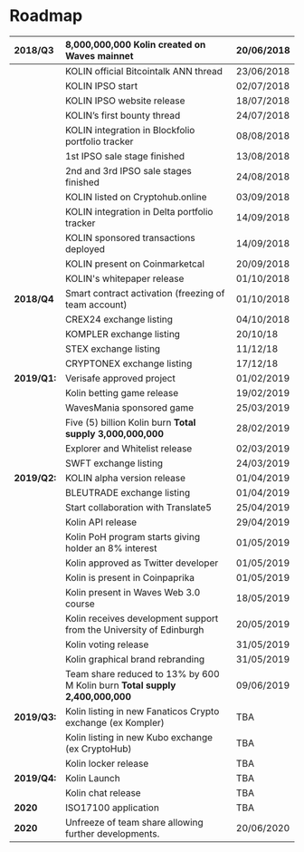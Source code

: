 # Roadmap

| 2018/Q3 | 8,000,000,000 Kolin created on Waves mainnet | 20/06/2018 |
| :--- | :--- | :--- |
|  | KOLIN official Bitcointalk ANN thread | 23/06/2018 |
|  | KOLIN IPSO start | 02/07/2018 |
|  | KOLIN IPSO website release | 18/07/2018 |
|  | KOLIN’s first bounty thread | 24/07/2018 |
|  | KOLIN integration in Blockfolio portfolio tracker | 08/08/2018 |
|  | 1st IPSO sale stage finished | 13/08/2018 |
|  | 2nd and 3rd IPSO sale stages finished | 24/08/2018 |
|  | KOLIN listed on Cryptohub.online | 03/09/2018 |
|  | KOLIN integration in Delta portfolio tracker | 14/09/2018 |
|  | KOLIN sponsored transactions deployed | 14/09/2018 |
|  | KOLIN present on Coinmarketcal | 20/09/2018 |
|  | KOLIN's whitepaper release | 01/10/2018 |
| **2018/Q4** | Smart contract activation \(freezing of team account\) | 01/10/2018 |
|  | CREX24 exchange listing | 04/10/2018 |
|  | KOMPLER exchange listing | 20/10/18 |
|  | STEX exchange listing | 11/12/18 |
|  | CRYPTONEX exchange listing | 17/12/18 |
| **2019/Q1:** | Verisafe approved project | 01/02/2019 |
|  |  Kolin betting game release | 19/02/2019 |
|  |  WavesMania sponsored game | 25/03/2019 |
|  |  Five (5) billion Kolin burn  **Total supply 3,000,000,000** | 28/02/2019 |
|  |  Explorer and Whitelist release  | 02/03/2019 |
|  | SWFT exchange listing | 24/03/2019 |
| **2019/Q2:** | KOLIN alpha version release | 01/04/2019 |
|  | BLEUTRADE exchange listing | 01/04/2019 |
|  | Start collaboration with Translate5 | 25/04/2019 |
|  | Kolin API release | 29/04/2019 |
|  | Kolin PoH program starts giving holder an 8% interest| 01/05/2019 |
|  | Kolin approved as Twitter developer| 01/05/2019 |
|  | Kolin is present in Coinpaprika| 01/05/2019 |
|  | Kolin present in Waves Web 3.0 course| 18/05/2019 |
|  | Kolin receives development support from the University of Edinburgh| 20/05/2019 |
|  | Kolin voting release | 31/05/2019 |
|  | Kolin graphical brand rebranding  | 31/05/2019 |
|  | Team share reduced to 13% by 600 M Kolin burn **Total supply 2,400,000,000** | 09/06/2019 |
| **2019/Q3:** | Kolin listing in new Fanaticos Crypto exchange (ex Kompler) | TBA |
|  | Kolin listing in new Kubo exchange (ex CryptoHub)  | TBA |
|  | Kolin locker release  | TBA |
| **2019/Q4:** |Kolin Launch | TBA |
|  | Kolin chat release  | TBA |
| **2020** | ISO17100 application | TBA |
| **2020** | Unfreeze of team share allowing further developments. | 20/06/2020 |

